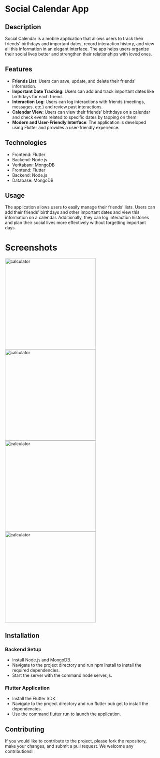 # Social Calendar App

## Description

Social Calendar is a mobile application that allows users to track their friends' birthdays and important dates, record interaction history, and view all this information in an elegant interface. The app helps users organize their social lives better and strengthen their relationships with loved ones.

## Features

- **Friends List**: Users can save, update, and delete their friends' information.
- **Important Date Tracking**: Users can add and track important dates like birthdays for each friend.
- **Interaction Log**: Users can log interactions with friends (meetings, messages, etc.) and review past interactions.
- **Calendar View**: Users can view their friends' birthdays on a calendar and check events related to specific dates by tapping on them.
- **Modern and User-Friendly Interface**: The application is developed using Flutter and provides a user-friendly experience.

## Technologies

- Frontend: Flutter
- Backend: Node.js
- Veritabanı: MongoDB
- Frontend: Flutter
- Backend: Node.js
- Database: MongoDB


## Usage

The application allows users to easily manage their friends' lists. Users can add their friends' birthdays and other important dates and view this information on a calendar. Additionally, they can log interaction histories and plan their social lives more effectively without forgetting important days.

# Screenshots
<img width="300" alt="calculator" src="https://github.com/user-attachments/assets/4b01658c-3eaf-4365-87c2-714176796c28">   
<img width="300" alt="calculator" src="https://github.com/user-attachments/assets/e7fff7ca-615a-4b77-abb9-c0acde1fca65">   
<img width="300" alt="calculator" src="https://github.com/user-attachments/assets/5273d9d3-6883-4aa4-b291-ddbea2fde043">   
<img width="300" alt="calculator" src="https://github.com/user-attachments/assets/f5a8fb6b-5485-4ce9-ad52-8a4cf2238238">       

## Installation

### Backend Setup
- Install Node.js and MongoDB.
- Navigate to the project directory and run npm install to install the required dependencies.
- Start the server with the command node server.js.

### Flutter Application
- Install the Flutter SDK.
- Navigate to the project directory and run flutter pub get to install the dependencies.
- Use the command flutter run to launch the application.

## Contributing

If you would like to contribute to the project, please fork the repository, make your changes, and submit a pull request. We welcome any contributions!

 
